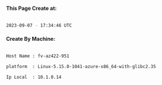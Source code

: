 
   
#### This Page Create at:

```bash

2023-09-07 - 17:34:46 UTC

```

#### Create By Machine:

```bash

Host Name : fv-az422-951

platform  : Linux-5.15.0-1041-azure-x86_64-with-glibc2.35

Ip Local  : 10.1.0.14

```

